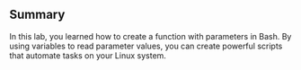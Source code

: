 ## Summary

In this lab, you learned how to create a function with parameters in Bash. By using variables to read parameter values, you can create powerful scripts that automate tasks on your Linux system.
